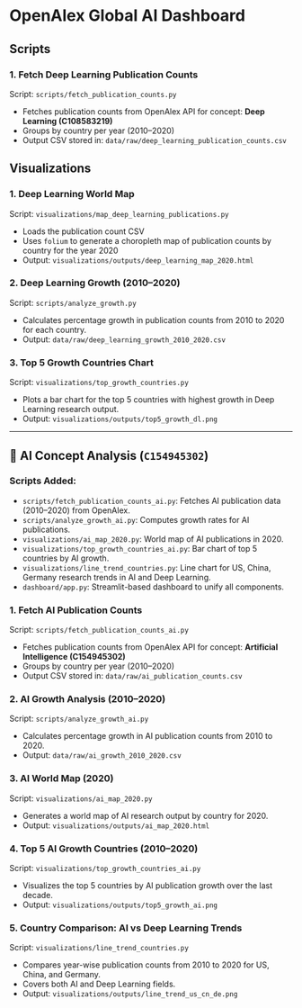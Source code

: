 # OpenAlex Global AI Dashboard

## Scripts

### 1. Fetch Deep Learning Publication Counts

Script: `scripts/fetch_publication_counts.py`

- Fetches publication counts from OpenAlex API for concept: **Deep Learning (C108583219)**
- Groups by country per year (2010–2020)
- Output CSV stored in: `data/raw/deep_learning_publication_counts.csv`

## Visualizations

### 1. Deep Learning World Map

Script: `visualizations/map_deep_learning_publications.py`

- Loads the publication count CSV
- Uses `folium` to generate a choropleth map of publication counts by country for the year 2020
- Output: `visualizations/outputs/deep_learning_map_2020.html`

### 2. Deep Learning Growth (2010–2020)

Script: `scripts/analyze_growth.py`

- Calculates percentage growth in publication counts from 2010 to 2020 for each country.
- Output: `data/raw/deep_learning_growth_2010_2020.csv`

### 3. Top 5 Growth Countries Chart

Script: `visualizations/top_growth_countries.py`

- Plots a bar chart for the top 5 countries with highest growth in Deep Learning research output.
- Output: `visualizations/outputs/top5_growth_dl.png`

---

## 🔄 AI Concept Analysis (`C154945302`)

### Scripts Added:

- `scripts/fetch_publication_counts_ai.py`: Fetches AI publication data (2010–2020) from OpenAlex.
- `scripts/analyze_growth_ai.py`: Computes growth rates for AI publications.
- `visualizations/ai_map_2020.py`: World map of AI publications in 2020.
- `visualizations/top_growth_countries_ai.py`: Bar chart of top 5 countries by AI growth.
- `visualizations/line_trend_countries.py`: Line chart for US, China, Germany research trends in AI and Deep Learning.
- `dashboard/app.py`: Streamlit-based dashboard to unify all components.

### 1. Fetch AI Publication Counts

Script: `scripts/fetch_publication_counts_ai.py`

- Fetches publication counts from OpenAlex API for concept: **Artificial Intelligence (C154945302)**
- Groups by country per year (2010–2020)
- Output CSV stored in: `data/raw/ai_publication_counts.csv`

### 2. AI Growth Analysis (2010–2020)

Script: `scripts/analyze_growth_ai.py`

- Calculates percentage growth in AI publication counts from 2010 to 2020.
- Output: `data/raw/ai_growth_2010_2020.csv`

### 3. AI World Map (2020)

Script: `visualizations/ai_map_2020.py`

- Generates a world map of AI research output by country for 2020.
- Output: `visualizations/outputs/ai_map_2020.html`

### 4. Top 5 AI Growth Countries (2010–2020)

Script: `visualizations/top_growth_countries_ai.py`

- Visualizes the top 5 countries by AI publication growth over the last decade.
- Output: `visualizations/outputs/top5_growth_ai.png`

### 5. Country Comparison: AI vs Deep Learning Trends

Script: `visualizations/line_trend_countries.py`

- Compares year-wise publication counts from 2010 to 2020 for US, China, and Germany.
- Covers both AI and Deep Learning fields.
- Output: `visualizations/outputs/line_trend_us_cn_de.png`
